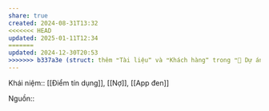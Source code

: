 ```yaml
---
share: true
created: 2024-08-31T13:32
<<<<<<< HEAD
updated: 2025-01-11T12:34
=======
updated: 2024-12-30T20:53
>>>>>>> b337a3e (struct: thêm ❝Tài liệu❞ và ❝Khách hàng❞ trong ❝📐 Dự án/Giúp nhau thoát nợ/❞)
---
```

Khái niệm:: [[Điểm tín dụng]], [[Nợ]], [[App đen]]

Nguồn:: 
